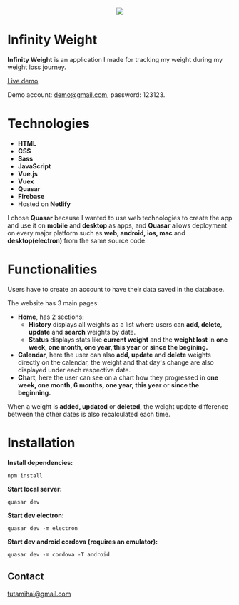 <h1 align="center">
  <img src="https://user-images.githubusercontent.com/41682806/136675195-7eae6e82-9163-4c0a-bf14-9e3411812de9.png"/><br/>
</h1>

# Infinity Weight
**Infinity Weight** is an application I made for tracking my weight during my weight loss journey.

<a href="https://infinityweight.netlify.app" rel="noreferrer" target="_blank">Live demo</a>

Demo account: demo@gmail.com, password: 123123.
<br>

# Technologies
- **HTML**
- **CSS**
- **Sass**
- **JavaScript**
- **Vue.js**
- **Vuex**
- **Quasar**
- **Firebase**
- Hosted on **Netlify**

I chose **Quasar** because I wanted to use web technologies to create the app and use it on **mobile** and **desktop** as apps, and **Quasar** allows deployment on every major platform such as **web, android, ios, mac** and **desktop(electron)** from the same source code.

# Functionalities
Users have to create an account to have their data saved in the database.

The website has 3 main pages:
- **Home**, has 2 sections:
  - **History** displays all weights as a list where users can **add, delete, update** and **search** weights by date.
  - **Status** displays stats like **current weight** and the **weight lost** in **one week, one month, one year, this year** or **since the begining.**
- **Calendar**, here the user can also **add, update** and **delete** weights directly on the calendar, the weight and that day's change are also displayed under each respective date.
- **Chart**, here the user can see on a chart how they progressed in **one week, one month, 6 months, one year, this year** or **since the beginning.**

When a weight is **added, updated** or **deleted**, the weight update difference between the other dates is also recalculated each time.

# Installation

**Install dependencies:**
```
npm install
```
**Start local server:**
```
quasar dev
```

**Start dev electron:**
```
quasar dev -m electron
```

**Start dev android cordova (requires an emulator):**

```
quasar dev -m cordova -T android
```

## Contact
tutamihai@gmail.com
